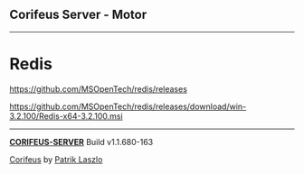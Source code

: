 [//]: #@corifeus-header

## Corifeus Server - Motor

---
                        
[//]: #@corifeus-header:end
# Redis

https://github.com/MSOpenTech/redis/releases

https://github.com/MSOpenTech/redis/releases/download/win-3.2.100/Redis-x64-3.2.100.msi



[//]: #@corifeus-footer

---

[**CORIFEUS-SERVER**](https://pages.corifeus.com/corifeus-server) Build v1.1.680-163

[Corifeus](http://www.corifeus.com) by [Patrik Laszlo](http://patrikx3.com)

[//]: #@corifeus-footer:end